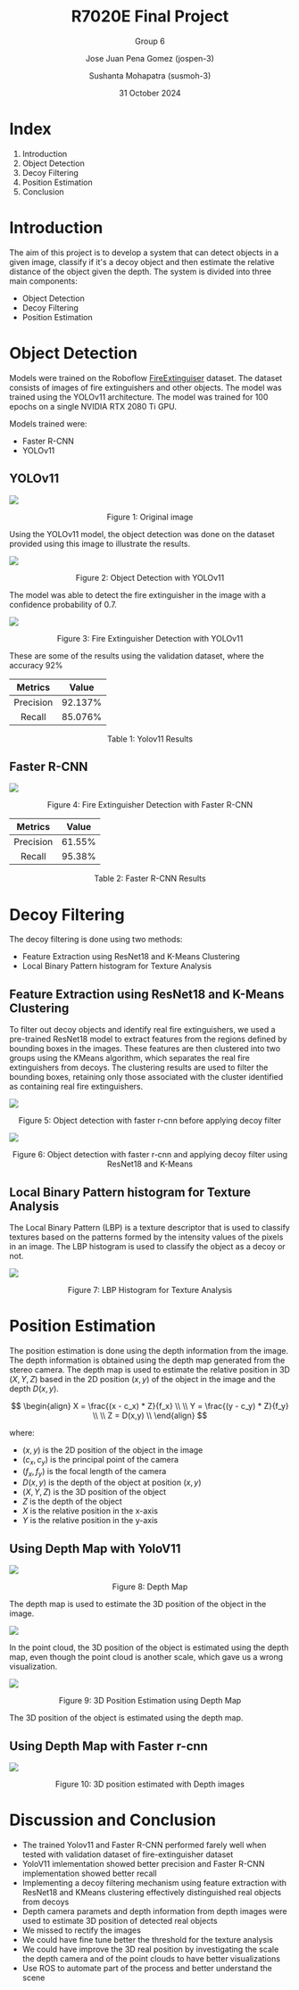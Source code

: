 <h1 style="text-align: center"> R7020E Final Project </h1>

<p style="text-align: center"> Group 6</p>
<p style="text-align: center"> Jose Juan Pena Gomez (jospen-3)</p>
<p style="text-align: center"> Sushanta Mohapatra (susmoh-3)</p>
<p style="text-align: center"> 31 October 2024</p>

# Index

1. Introduction
2. Object Detection
3. Decoy Filtering
4. Position Estimation
5. Conclusion


# Introduction

The aim of this project is to develop a system that can detect objects in a given image, classify if it's a decoy object and then estimate the relative distance of the object given the depth. The system is divided into three main components: 

- Object Detection
- Decoy Filtering
- Position Estimation


# Object Detection

Models were trained on the Roboflow [FireExtinguiser](https://universe.roboflow.com/fire-extinguisher/) dataset. The dataset consists of images of fire extinguishers and other objects. The model was trained using the YOLOv11 architecture. The model was trained for 100 epochs on a single NVIDIA RTX 2080 Ti GPU. 

Models trained were:
- Faster R-CNN
- YOLOv11


## YOLOv11


![](img/yolov11_experiment/img0/color_image.png)
<p style="text-align: center"> Figure 1: Original image</p>

Using the YOLOv11 model, the object detection was done on the dataset provided using this image to illustrate the results.

![](img/yolov11_experiment/img0/detections.png)
<p style="text-align: center"> Figure 2: Object Detection with YOLOv11</p>

The model was able to detect the fire extinguisher in the image with a confidence probability of $0.7$.


![](../models/yolo_v11_extinguiser/val_batch2_pred.jpg)
<p style="text-align: center"> Figure 3: Fire Extinguisher Detection with YOLOv11</p>

These are some of the results using the validation dataset, where the accuracy 92%

|  Metrics  |  Value  |
| :-------: | :-----: |
| Precision | 92.137% |
|  Recall   | 85.076% |
<p style="text-align: center">Table 1: Yolov11 Results</p>
 
## Faster R-CNN

![](img/faster_rcnn_experiment/validation_image.png)
<p style="text-align: center"> Figure 4: Fire Extinguisher Detection with Faster R-CNN</p>

|  Metrics  | Value  |
| :-------: | :----: |
| Precision | 61.55% |
|  Recall   | 95.38% |
<p style="text-align: center">Table 2: Faster R-CNN Results</p>

# Decoy Filtering

The decoy filtering is done using two methods:
- Feature Extraction using ResNet18 and K-Means Clustering
- Local Binary Pattern histogram for Texture Analysis

## Feature Extraction using ResNet18 and K-Means Clustering

To filter out decoy objects and identify real fire extinguishers, we used a pre-trained ResNet18 model to extract features from the regions defined by bounding boxes in the images. These features are then clustered into two groups using the KMeans algorithm, which separates the real fire extinguishers from decoys. The clustering results are used to filter the bounding boxes, retaining only those associated with the cluster identified as containing real fire extinguishers. 

![](img/faster_rcnn_experiment/without_decoy_filter.png) 
<p style="text-align: center"> Figure 5: Object detection with faster r-cnn before applying decoy filter</p>

![](img/faster_rcnn_experiment/with_decoy_filter.png) 
<p style="text-align: center"> Figure 6: Object detection with faster r-cnn and applying decoy filter using ResNet18 and K-Means</p>


## Local Binary Pattern histogram for Texture Analysis

The Local Binary Pattern (LBP) is a texture descriptor that is used to classify textures based on the patterns formed by the intensity values of the pixels in an image. 
The LBP histogram is used to classify the object as a decoy or not.

![](img/yolov11_experiment/img0/lbp_hist.png)
<p style="text-align: center"> Figure 7: LBP Histogram for Texture Analysis</p>


# Position Estimation

The position estimation is done using the depth information from the image. The depth information is obtained using the depth map generated from the stereo camera. 
The depth map is used to estimate the relative position in 3D $(X,Y,Z)$ based in the 2D position $(x,y)$ of the object in the image and the depth $D(x,y)$.

$$
\begin{align}
X = \frac{(x - c_x) * Z}{f_x} \\ \\
Y = \frac{(y - c_y) * Z}{f_y} \\ \\
Z = D(x,y) \\
\end{align}
$$

where:
- $(x,y)$ is the 2D position of the object in the image
- $(c_x, c_y)$ is the principal point of the camera
- $(f_x, f_y)$ is the focal length of the camera
- $D(x,y)$ is the depth of the object at position $(x,y)$
- $(X,Y,Z)$ is the 3D position of the object
- $Z$ is the depth of the object
- $X$ is the relative position in the x-axis
- $Y$ is the relative position in the y-axis

## Using Depth Map with YoloV11

![](img/yolov11_experiment/img0/depth_image.png)
<p style="text-align: center"> Figure 8: Depth Map</p>

The depth map is used to estimate the 3D position of the object in the image.

![](img/yolov11_experiment/img0/detection_with_3D_positions.png)

In the point cloud, the 3D position of the object is estimated using the depth map, even though the point cloud is
another scale, which gave us a wrong visualization.

![](img/yolov11_experiment/img0/3D_position.png)
<p style="text-align: center"> Figure 9: 3D Position Estimation using Depth Map</p>

The 3D position of the object is estimated using the depth map.

## Using Depth Map with Faster r-cnn

![](img/faster_rcnn_experiment/with_decoy_filtering_and_3d_pos.png) 
<p style="text-align: center"> Figure 10: 3D position estimated with Depth images</p>


# Discussion and Conclusion
- The trained Yolov11 and Faster R-CNN performed farely well when tested with validation dataset of fire-extinguisher dataset
- YoloV11 imlementation showed better precision and Faster R-CNN implementation showed better recall
- Implementing a decoy filtering mechanism using feature extraction with ResNet18 and KMeans clustering effectively distinguished real objects from decoys
- Depth camera paramets and depth information from depth images were used to estimate 3D position of detected real objects
- We missed to rectify the images
- We could have fine tune better the threshold for the texture analysis
- We could have improve the 3D real position by investigating the scale the depth camera and of the point clouds to have better visualizations
- Use ROS to automate part of the process and better understand the scene
